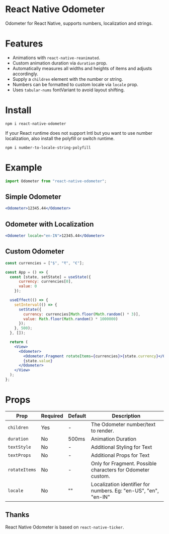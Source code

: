 # React Native Odometer

Odometer for React Native, supports numbers, localization and strings.

# Features

- Animations with `react-native-reanimated`.
- Custom animation duration via `duration` prop.
- Automatically measures all widths and heights of items and adjusts accordingly.
- Supply a `children` element with the number or string.
- Numbers can be formatted to custom locale via `locale` prop.
- Uses `tabular-nums` fontVariant to avoid layout shifting.

# Install

```
npm i react-native-odometer
```

If your React runtime does not support Intl but you want to use number localization, also install the polyfill or switch runtime.

```
npm i number-to-locale-string-polyfill
```

# Example

```jsx
import Odometer from "react-native-odometer";
```

## Simple Odometer

```jsx
<Odometer>12345.44</Odometer>
```

## Odometer with Localization

```jsx
<Odometer locale="en-IN">12345.44</Odometer>
```

## Custom Odometer

```jsx
const currencies = ["$", "₹", "€"];

const App = () => {
  const [state, setState] = useState({
      currency: currencies[0],
      value: 0
    });

  useEffect(() => {
    setInterval(() => {
      setState({
        currency: currencies[Math.floor(Math.random() * 3)],
        value: Math.floor(Math.random() * 1000000)
      });
    }, 500);
  }, []);

  return (
    <View>
      <Odometer>
        <Odometer.Fragment rotateItems={currencies}>{state.currency}</Odometer.Fragment>
        {state.value}
      </Odometer>
    </View>
  );
};
```
# Props

| Prop          	| Required 	| Default 	| Description                                                     	|
|---------------	|----------	|---------	|-----------------------------------------------------------------	|
| `children`    	| Yes      	| -       	| The Odometer number/text to render.                             	|
| `duration`    	| No       	| 500ms   	| Animation Duration                                              	|
| `textStyle`   	| No       	| -       	| Additional Styling for Text                                     	|
| `textProps`   	| No       	| -       	| Additional Props for Text                                       	|
| `rotateItems` 	| No       	| -       	| Only for Fragment. Possible characters for Odometer custom.     	|
| `locale`      	| No       	| ""      	| Localization identifier for numbers. Eg: "en-US", "en", "en-IN" 	|

## Thanks

React Native Odometer is based on `react-native-ticker`.